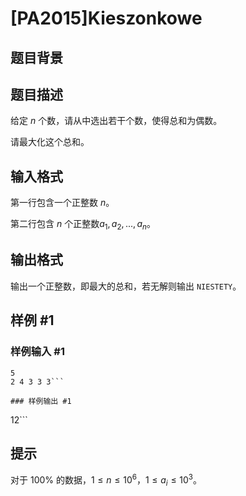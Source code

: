 # [PA2015]Kieszonkowe

## 题目背景



## 题目描述

给定 $n$ 个数，请从中选出若干个数，使得总和为偶数。

请最大化这个总和。

## 输入格式

第一行包含一个正整数 $n$。

第二行包含 $n$ 个正整数$a_1,a_2,...,a_n$。

## 输出格式

输出一个正整数，即最大的总和，若无解则输出 `NIESTETY`。

## 样例 #1

### 样例输入 #1
```
5
2 4 3 3 3```

### 样例输出 #1

```
12```

## 提示

对于 $100\%$ 的数据，$1\le n\le 10^6$，$1\le a_i\le 10^3$。
